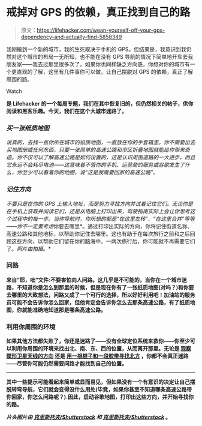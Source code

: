 # 戒掉对 GPS 的依赖，真正找到自己的路

> 原文：<https://lifehacker.com/wean-yourself-off-your-gps-dependency-and-actually-find-5858349>

我刚搬到一个新的城市，我的生死取决于手机的 GPS。但结果是，我意识到我仍然对这个城市的布局一无所知，也不能在没有 GPS 导航的情况下简单地开车去我朋友家——我去过那里很多次了。如果你也同样缺乏方向感，你想对你的城市有一个更直观的了解，这里有几件事你可以做，让自己摆脱对 GPS 的依赖，真正了解周围的路。

Watch

[](http://lifehacker.com/tag/blast-from-the-past)**是 Lifehacker 的一个每周专题，我们在其中恢复旧的，但仍然相关的帖子，供你阅读和黑客乐趣。今天，我们在这个大城市迷路了。**

### *买一张纸质地图*

*说真的，去找一张你所在城市的纸质地图，一直放在你的手套箱里。你不需要出去买地图册或任何东西，只要一张简单的高速公路和市区折叠地图就能给你带来奇迹。你不仅可以了解高速公路是如何设置的，这是认识周围道路的一大进步，而且它永远不会耗尽电池——这意味着不管你的手机、运营商的服务或谷歌发生了什么，你至少可以看着你的地图，说“这是我需要回家的高速公路”。*

### *记住方向*

*不要只是在你的 GPS 上输入地址，而是努力寻找方向并试着记住它们。无论你是在手机上获取并阅读它们，还是从电脑上打印出来，驾驶指南实际上会让你思考这个过程中的每一步。当你导航时，你所想的都是“在这里左转”、“在这里合并”等等——你不一定要考虑*你要去哪里*。通过打印出实际的方向，你将记住街道名称、高速公路和其他地标，以帮助你记住去哪里。这也有助于在每次旅行之前和之后回顾这些方向，以帮助它们留在你的脑海中。一两次旅行后，你可能就不再需要它们了。*照片由*[](http://www.flickr.com/photos/lordsutch/260292314/)*拍摄。**

### **问路**

**来自“耶，咄”文件:不要害怕向人问路。这几乎是不可能的，当你在一个城市迷路，不知道你是怎么到那里的时候，但是现在你有了一张纸质地图(对吗？)和你要去哪里的大致想法，问路又成了一个可行的选择，所以好好利用吧！加油站的服务员可能不会告诉你怎么回家，但他肯定会告诉你怎么去那条高速公路，有了纸质地图，你就能准确地知道那是哪条高速公路。**

### **利用你周围的环境**

**如果其他方法都失败了，你还是迷路了——没有全球定位系统来救你——你至少可以利用你周围的环境来找出北、南、东、西的位置，从而离开那里。无论是 [观察碟形卫星天线的方向](http://lifehacker.com/find-your-way-in-a-city-gps+free-by-paying-attention-to-the-ubiquitous-cues-5848756) 还是 [用一根棍子和一段胶带寻找北方](http://lifehacker.com/this-is-lifehacker-episode-three-day-off-5788446#_ga=1.153416632.1610386042.1433200380) ，你都不会真正迷路——尽管你可能仍然需要问路才能找到自己的位置。**

* * *

**其中一些提示可能看起来简单或显而易见，但如果没有一个有意识的决定让自己摆脱转弯导航，它们就会变得没什么用处(毕竟，如果你甚至不知道哪条高速公路带你回家，你怎么问路呢？).因此，启动谷歌地图，打印出这些方向，并开始寻找你的路。**

***片头图片由* [*克里斯托夫/Shutterstock*](http://www.shutterstock.com/pic-78671338/stock-photo-close-up-of-young-man-looking-up.html) *和* [*克里斯托夫/Shutterstock*](http://www.shutterstock.com/cat.mhtml?lang=en&search_source=search_form&version=llv1&anyorall=all&safesearch=1&searchterm=satellite+dish+white&photos=on&search_group=&horizontal=on&orient=&search_cat=&searchtermx=&photographer_name=&people_gender=&people_age=&people_ethnicity=&people_number=&commercial_ok=&color=&show_color_wheel=1&secondary_submit=Search#id=10370869&src=p-1411610) 。**